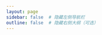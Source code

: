 ```yaml
---
layout: page
sidebar: false  # 隐藏左侧导航栏
outline: false  # 隐藏右侧大纲（可选）
---
```




<script setup>
import { ref } from 'vue'
 import Profile from './components/profile.vue'
const count = ref(0)
</script>

<Profile/>

<style module>
.button {
  color: red;
  font-weight: bold;
}
</style>